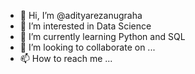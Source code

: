 - 👋 Hi, I’m @adityarezanugraha
- 👀 I’m interested in Data Science
- 🌱 I’m currently learning Python and SQL
- 💞️ I’m looking to collaborate on ...
- 📫 How to reach me ...

<!---
adityarezanugraha/adityarezanugraha is a ✨ special ✨ repository because its `README.md` (this file) appears on your GitHub profile.
You can click the Preview link to take a look at your changes.
--->
